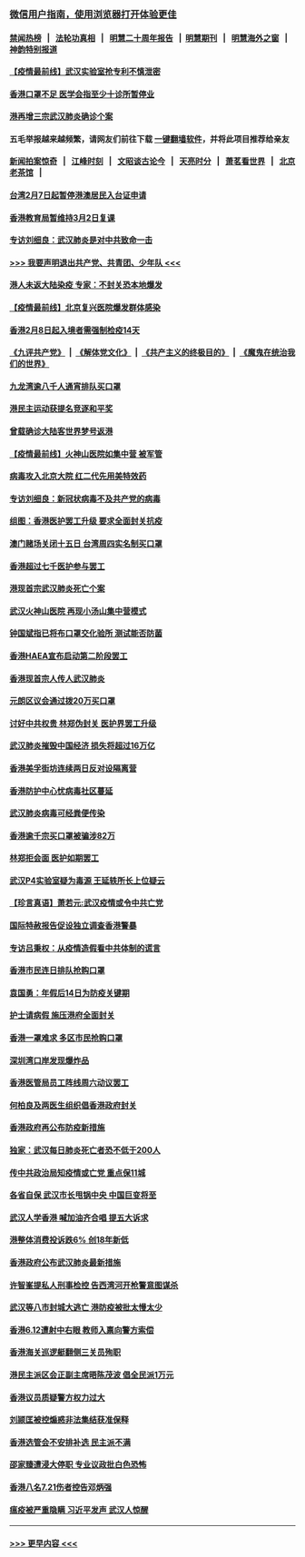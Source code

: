 ### [微信用户指南，使用浏览器打开体验更佳](https://github.com/gfw-breaker/banned-news1/blob/master/indexes/wechat-guide.md?t=0)
#### [禁闻热榜](热点新闻.md?t=0)  &nbsp;&nbsp;|&nbsp;&nbsp; [法轮功真相](https://github.com/gfw-breaker/truth/blob/master/README.md?t=0) &nbsp;&nbsp;|&nbsp;&nbsp; [明慧二十周年报告](https://github.com/gfw-breaker/mh-reports/blob/master/README.md?t=0) &nbsp;&nbsp;|&nbsp;&nbsp;[明慧期刊](https://github.com/gfw-breaker/mh-qikan) &nbsp;&nbsp;|&nbsp;&nbsp; [明慧海外之窗](https://github.com/gfw-breaker/mh-news/blob/master/README.md?t=0) &nbsp;&nbsp;|&nbsp;&nbsp; [神韵特别报道](https://github.com/gfw-breaker/mh-news/blob/master/shenyun.md?t=0)
#### [【疫情最前线】武汉实验室抢专利不慎泄密](../pages/nsc415/n11850310.md?t=02080011) 
#### [香港口罩不足 医学会指至少十诊所暂停业](../pages/nsc415/n11850301.md?t=02080011) 
#### [港再增三宗武汉肺炎确诊个案](../pages/nsc415/n11850328.md?t=02080011) 
#### 五毛举报越来越频繁，请网友们前往下载 [一键翻墙软件](https://github.com/gfw-breaker/ssr-accounts)，并将此项目推荐给亲友
#### [新闻拍案惊奇](https://github.com/gfw-breaker/banned-news1/blob/master/pages/link4.md) &nbsp;&nbsp;|&nbsp;&nbsp; [江峰时刻](https://github.com/gfw-breaker/banned-news1/blob/master/pages/link4.md) &nbsp;&nbsp;|&nbsp;&nbsp; [文昭谈古论今](https://github.com/gfw-breaker/banned-news1/blob/master/pages/link4.md) &nbsp;&nbsp;|&nbsp;&nbsp; [天亮时分](https://github.com/gfw-breaker/banned-news1/blob/master/pages/link4.md) &nbsp;&nbsp;|&nbsp;&nbsp; [萧茗看世界](https://github.com/gfw-breaker/banned-news1/blob/master/pages/link4.md) &nbsp;&nbsp;|&nbsp;&nbsp; [北京老茶馆](https://github.com/gfw-breaker/banned-news1/blob/master/pages/link4.md) &nbsp;&nbsp;|&nbsp;&nbsp; 
#### [台湾2月7日起暂停港澳居民入台证申请](../pages/nsc415/n11850304.md?t=02080011) 
#### [香港教育局暂维持3月2日复课](../pages/nsc415/n11850260.md?t=02080011) 
#### [专访刘细良：武汉肺炎是对中共致命一击](../pages/nsc415/n11849934.md?t=02080011) 
#### [>>> 我要声明退出共产党、共青团、少年队 <<<](https://github.com/begood0513/goodnews/blob/master/quit/letter.md) 
#### [港人未返大陆染疫 专家：不封关恐本地爆发](../pages/nsc415/n11848021.md?t=02080011) 
#### [【疫情最前线】北京复兴医院爆发群体感染](../pages/nsc415/n11847626.md?t=02080011) 
#### [香港2月8日起入境者需强制检疫14天](../pages/nsc415/n11847658.md?t=02080011) 
#### [《九评共产党》](https://github.com/begood0513/9ping.md/blob/master/README.md) &nbsp;|&nbsp; [《解体党文化》](../../../../jtdwh.md/blob/master/README.md)  &nbsp;|&nbsp; [《共产主义的终极目的》](../../../../gczydzjmd.md/blob/master/README.md) &nbsp;|&nbsp; [《魔鬼在统治我们的世界》](../../../../mgztzwmdsj.md/blob/master/README.md) 
#### [九龙湾逾八千人通宵排队买口罩](../pages/nsc415/n11847647.md?t=02080011) 
#### [港民主运动获提名竞逐和平奖](../pages/nsc415/n11847633.md?t=02080011) 
#### [曾载确诊大陆客世界梦号返港](../pages/nsc415/n11847608.md?t=02080011) 
#### [【疫情最前线】火神山医院如集中营 被军管](../pages/nsc415/n11847524.md?t=02080011) 
#### [病毒攻入北京大院 红二代先用美特效药](../pages/nsc415/n11847427.md?t=02080011) 
#### [专访刘细良：新冠状病毒不及共产党的病毒](../pages/nsc415/n11847164.md?t=02080011) 
#### [组图：香港医护罢工升级 要求全面封关抗疫](../pages/nsc415/n11844107.md?t=02080011) 
#### [澳门赌场关闭十五日 台湾周四实名制买口罩](../pages/nsc415/n11845083.md?t=02080011) 
#### [香港超过七千医护参与罢工](../pages/nsc415/n11845051.md?t=02080011) 
#### [港现首宗武汉肺炎死亡个案](../pages/nsc415/n11844998.md?t=02080011) 
#### [武汉火神山医院 再现小汤山集中营模式](../pages/nsc415/n11844763.md?t=02080011) 
#### [钟国斌指已将布口罩交化验所 测试能否防菌](../pages/nsc415/n11842783.md?t=02080011) 
#### [香港HAEA宣布启动第二阶段罢工](../pages/nsc415/n11842723.md?t=02080011) 
#### [香港现首宗人传人武汉肺炎](../pages/nsc415/n11842766.md?t=02080011) 
#### [元朗区议会通过拨20万买口罩](../pages/nsc415/n11842754.md?t=02080011) 
#### [讨好中共权贵 林郑伪封关 医护界罢工升级](../pages/nsc415/n11842359.md?t=02080011) 
#### [武汉肺炎摧毁中国经济 损失将超过16万亿](../pages/nsc415/n11839723.md?t=02080011) 
#### [香港美孚街坊连续两日反对设隔离营](../pages/nsc415/n11839962.md?t=02080011) 
#### [香港防护中心忧病毒社区蔓延](../pages/nsc415/n11839933.md?t=02080011) 
#### [武汉肺炎病毒可经粪便传染](../pages/nsc415/n11839939.md?t=02080011) 
#### [香港逾千宗买口罩被骗涉82万](../pages/nsc415/n11839914.md?t=02080011) 
#### [林郑拒会面 医护如期罢工](../pages/nsc415/n11839892.md?t=02080011) 
#### [武汉P4实验室疑为毒源 王延轶所长上位疑云](../pages/nsc415/n11835543.md?t=02080011) 
#### [【珍言真语】萧若元:武汉疫情或令中共亡党](../pages/nsc415/n11829394.md?t=02080011) 
#### [国际特赦报告促设独立调查香港警暴](../pages/nsc415/n11833845.md?t=02080011) 
#### [专访吕秉权：从疫情造假看中共体制的谎言](../pages/nsc415/n11833813.md?t=02080011) 
#### [香港市民连日排队抢购口罩](../pages/nsc415/n11833794.md?t=02080011) 
#### [袁国勇：年假后14日为防疫关键期](../pages/nsc415/n11831088.md?t=02080011) 
#### [护士请病假 施压港府全面封关](../pages/nsc415/n11831030.md?t=02080011) 
#### [香港一罩难求 多区市民抢购口罩](../pages/nsc415/n11831002.md?t=02080011) 
#### [深圳湾口岸发现爆炸品](../pages/nsc415/n11828802.md?t=02080011) 
#### [香港医管局员工阵线周六动议罢工](../pages/nsc415/n11828762.md?t=02080011) 
#### [何柏良及两医生组织倡香港政府封关](../pages/nsc415/n11828749.md?t=02080011) 
#### [香港政府再公布防疫新措施](../pages/nsc415/n11828716.md?t=02080011) 
#### [独家：武汉每日肺炎死亡者恐不低于200人](../pages/nsc415/n11828240.md?t=02080011) 
#### [传中共政治局知疫情或亡党 重点保11城](../pages/nsc415/n11828145.md?t=02080011) 
#### [各省自保 武汉市长甩锅中央 中国巨变将至](../pages/nsc415/n11828021.md?t=02080011) 
#### [武汉人学香港 喊加油齐合唱 提五大诉求](../pages/nsc415/n11827046.md?t=02080011) 
#### [港整体消费投诉跌6% 创18年新低](../pages/nsc415/n11817280.md?t=02080011) 
#### [香港政府公布武汉肺炎最新措施](../pages/nsc415/n11817152.md?t=02080011) 
#### [许智峯提私人刑事检控 告西湾河开枪警意图谋杀](../pages/nsc415/n11817132.md?t=02080011) 
#### [武汉等八市封城大逃亡 港防疫被批太慢太少](../pages/nsc415/n11817058.md?t=02080011) 
#### [香港6.12遭射中右眼 教师入禀向警方索偿](../pages/nsc415/n11814678.md?t=02080011) 
#### [香港海关巡逻艇翻侧三关员殉职](../pages/nsc415/n11814604.md?t=02080011) 
#### [港民主派区会正副主席晤陈茂波 倡全民派1万元](../pages/nsc415/n11814582.md?t=02080011) 
#### [香港议员质疑警方权力过大](../pages/nsc415/n11814560.md?t=02080011) 
#### [刘颕匡被控煽惑非法集结获准保释](../pages/nsc415/n11811727.md?t=02080011) 
#### [香港选管会不安排补选 民主派不满](../pages/nsc415/n11811691.md?t=02080011) 
#### [邵家臻遭浸大停职 专业议政批白色恐怖](../pages/nsc415/n11811670.md?t=02080011) 
#### [香港八名7.21伤者控告邓炳强](../pages/nsc415/n11811623.md?t=02080011) 
#### [瘟疫被严重隐瞒 习近平发声 武汉人惊醒](../pages/nsc415/n11811186.md?t=02080011) 

----
#### [ >>> 更早内容 <<< ](../indexes/nsc415-earlier.md)
